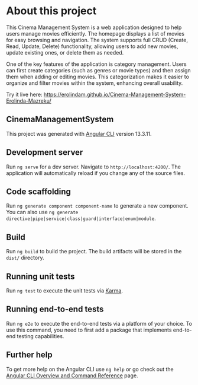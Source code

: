 # About this project

This Cinema Management System is a web application designed to help users manage movies efficiently. The homepage displays a list of movies for easy browsing and navigation. The system supports full CRUD (Create, Read, Update, Delete) functionality, allowing users to add new movies, update existing ones, or delete them as needed.

One of the key features of the application is category management. Users can first create categories (such as genres or movie types) and then assign them when adding or editing movies. This categorization makes it easier to organize and filter movies within the system, enhancing overall usability.

Try it live here: https://erolindam.github.io/Cinema-Management-System-Erolinda-Mazreku/

## CinemaManagementSystem

This project was generated with [Angular CLI](https://github.com/angular/angular-cli) version 13.3.11.

## Development server

Run `ng serve` for a dev server. Navigate to `http://localhost:4200/`. The application will automatically reload if you change any of the source files.

## Code scaffolding

Run `ng generate component component-name` to generate a new component. You can also use `ng generate directive|pipe|service|class|guard|interface|enum|module`.

## Build

Run `ng build` to build the project. The build artifacts will be stored in the `dist/` directory.

## Running unit tests

Run `ng test` to execute the unit tests via [Karma](https://karma-runner.github.io).

## Running end-to-end tests

Run `ng e2e` to execute the end-to-end tests via a platform of your choice. To use this command, you need to first add a package that implements end-to-end testing capabilities.

## Further help

To get more help on the Angular CLI use `ng help` or go check out the [Angular CLI Overview and Command Reference](https://angular.io/cli) page.
